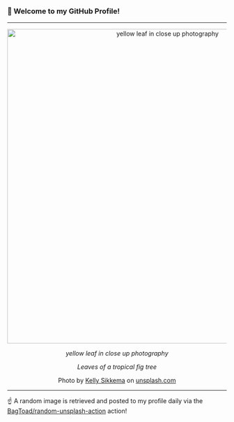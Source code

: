 ### 👋 Welcome to my GitHub Profile!

----

<div align="center">
  <img width="720" src="https://images.unsplash.com/photo-1622136061829-233df9804ae2?crop=entropy&cs=tinysrgb&fit=max&fm=jpg&ixid=M3w1NTI0OTR8MHwxfHJhbmRvbXx8fHx8fHx8fDE3MTQxMTE3NzJ8&ixlib=rb-4.0.3&q=80&w=1080" alt="yellow leaf in close up photography">
  
  <em>yellow leaf in close up photography</em>
  
  <em>Leaves of a tropical fig tree</em>
  
  Photo by [Kelly Sikkema](http://inkypixelsdesign.com) on [unsplash.com](https://unsplash.com/)
</div>

----

☝️ A random image is retrieved and posted to my profile daily via the [BagToad/random-unsplash-action](https://github.com/BagToad/random-unsplash-action) action!
